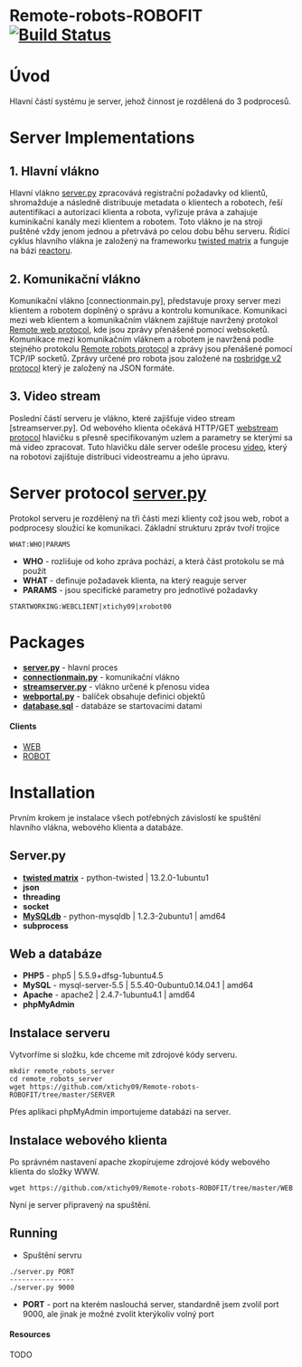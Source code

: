 Remote-robots-ROBOFIT [![Build Status](TODO)](TODO)
===============

# Úvod
Hlavní částí systému je server, jehož činnost je rozdělená do 3 podprocesů. 
 
# Server Implementations

## 1. Hlavní vlákno
Hlavní vlákno [server.py](server.py) zpracovává registrační požadavky od klientů, shromažduje a následně distribuuje metadata o klientech a robotech, řeší autentifikaci a autorizaci klienta a robota, vyřizuje práva a zahajuje kuminikační kanály mezi klientem a robotem. Toto vlákno je na stroji puštěné vždy jenom jednou a přetrvává po celou dobu běhu serveru. Řídící cyklus hlavního vlákna je založený na frameworku [twisted matrix](https://twistedmatrix.com/trac/) a funguje na bázi [reactoru](https://twistedmatrix.com/documents/13.1.0/core/howto/reactor-basics.html).

## 2. Komunikační vlákno
Komunikační vlákno [connectionmain.py], představuje proxy server mezi klientem a robotem doplněný o správu a kontrolu komunikace. Komunikaci mezi web klientem a komunikačním vláknem zajištuje navržený protokol [Remote web protocol](TODO), kde jsou zprávy přenášené pomocí websoketů. Komunikace mezi komunikačním vláknem a robotem je navržená podle stejného protokolu [Remote robots protocol](TODO) a zprávy jsou přenášené pomocí TCP/IP socketů. Zprávy určené pro robota jsou založené na [rosbridge v2 protocol](ROSBRIDGE_PROTOCOL.md) který je založený na JSON formáte.

## 3. Video stream
Poslední částí serveru je vlákno, které zajišťuje video stream [streamserver.py]. Od webového klienta očekává HTTP/GET [webstream protocol](TODO) hlavičku s přesně specifikovaným uzlem a parametry se kterými sa má video zpracovat. Tuto hlavičku dále server odešle procesu [video](TODO), který na robotovi zajištuje distribuci videostreamu a jeho úpravu.

# Server protocol [server.py](server.py)
Protokol serveru je rozdělený na tři části mezi klienty což jsou web, robot a podprocesy sloužící ke komunikaci. 
Základní strukturu zpráv tvoří trojice
```
WHAT:WHO|PARAMS
```
* **WHO** - rozlišuje od koho zpráva pochází, a která část protokolu se má použít
* **WHAT** - definuje požadavek klienta, na který reaguje server
* **PARAMS** - jsou specifické parametry pro jednotlivé požadavky
```
STARTWORKING:WEBCLIENT|xtichy09|xrobot00
```

# Packages
* **[server.py](server.py)** - hlavní proces
* **[connectionmain.py](connectionmain.py)** - komunikační vlákno
* **[streamserver.py](streamserver.py)** - vlákno určené k přenosu videa
* **[webportal.py](webportal.py)** - balíček obsahuje definici objektů
* **[database.sql](database.sql)** - databáze se startovacími datami

#### Clients
* [WEB](WEB)
* [ROBOT](ROBOT)

# Installation
Prvním krokem je instalace všech potřebných závislostí ke spuštění hlavního vlákna, webového klienta a databáze. 
## Server.py
* **[twisted matrix](https://twistedmatrix.com/trac/)** - python-twisted | 13.2.0-1ubuntu1
* **json**
* **threading**
* **socket**
* **[MySQLdb](https://github.com/farcepest/MySQLdb1)** - python-mysqldb | 1.2.3-2ubuntu1 | amd64
* **subprocess** 

## Web a databáze
* **PHP5** -  php5 | 5.5.9+dfsg-1ubuntu4.5
* **MySQL** - mysql-server-5.5 | 5.5.40-0ubuntu0.14.04.1 | amd64
* **Apache** - apache2 | 2.4.7-1ubuntu4.1 | amd64
* **phpMyAdmin**
## Instalace serveru
Vytvorříme si složku, kde chceme mít zdrojové kódy serveru.
```
mkdir remote_robots_server
cd remote_robots_server
wget https://github.com/xtichy09/Remote-robots-ROBOFIT/tree/master/SERVER
```
Pŕes aplikaci phpMyAdmin importujeme databázi na server. 

## Instalace webového klienta
Po správném nastavení apache zkopírujeme zdrojové kódy webového klienta do složky WWW.
```
wget https://github.com/xtichy09/Remote-robots-ROBOFIT/tree/master/WEB
```

Nyní je server připravený na spuštění.


## Running
* Spuštění servru
```
./server.py PORT
----------------
./server.py 9000
```

* **PORT** - port na kterém naslouchá server, standardně jsem zvolil port 9000, ale jinak je možné zvolit kterýkoliv volný port

#### Resources
TODO



